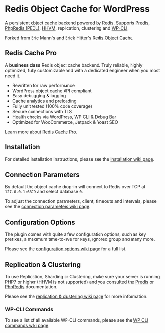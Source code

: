 # Redis Object Cache for WordPress

A persistent object cache backend powered by Redis. Supports [Predis](https://github.com/nrk/predis/), [PhpRedis (PECL)](https://github.com/phpredis/phpredis), [HHVM](https://github.com/facebook/hhvm/tree/master/hphp/system/php/redis), replication, clustering and [WP-CLI](http://wp-cli.org/).

Forked from Eric Mann's and Erick Hitter's [Redis Object Cache](https://github.com/ericmann/Redis-Object-Cache).


## Redis Cache Pro

A **business class** Redis object cache backend. Truly reliable, highly optimized, fully customizable and with a dedicated engineer when you most need it.

* Rewritten for raw performance
* WordPress object cache API compliant
* Easy debugging & logging
* Cache analytics and preloading
* Fully unit tested (100% code coverage)
* Secure connections with TLS
* Health checks via WordPress, WP CLI & Debug Bar
* Optimized for WooCommerce, Jetpack & Yoast SEO

Learn more about [Redis Cache Pro](https://wprediscache.com/?utm_source=wp-plugin&amp;utm_medium=readme).

## Installation

For detailed installation instructions, please see the [installation wiki page](https://github.com/tillkruss/redis-cache/wiki/Installation).

## Connection Parameters

By default the object cache drop-in will connect to Redis over TCP at `127.0.0.1:6379` and select database `0`.

To adjust the connection parameters, client, timeouts and intervals, please see the [connection parameters wiki page](https://github.com/tillkruss/redis-cache/wiki/Connection-Parameters).

## Configuration Options

The plugin comes with quite a few configuration options, such as key prefixes, a maximum time-to-live for keys, ignored group and many more.

Please see the [configuration options wiki page](https://github.com/tillkruss/redis-cache/wiki/Connection-Parameters) for a full list.

## Replication & Clustering

To use Replication, Sharding or Clustering, make sure your server is running PHP7 or higher (HHVM is not supported) and you consulted the [Predis](https://github.com/nrk/predis) or [PhpRedis](https://github.com/phpredis/phpredis) documentation.

Please see the [replication & clustering wiki page](https://github.com/tillkruss/redis-cache/wiki/Replication-&-Clustering) for more information.

### WP-CLI Commands

To see a list of all available WP-CLI commands, please see the [WP CLI commands wiki page](https://github.com/tillkruss/redis-cache/wiki/WP-CLI-Commands).
